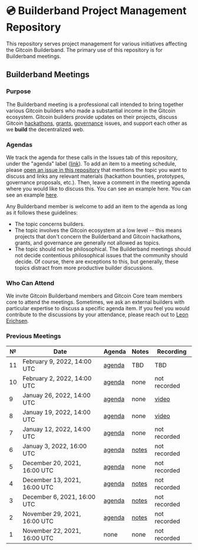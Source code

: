 # 💿 Builderband Project Management Repository

This repository serves project management for various initiatives affecting the Gitcoin Builderband. The primary use of this repository is for Builderband meetings.

## Builderband Meetings
### Purpose
The Builderband meeting is a professional call intended to bring together various Gitcoin builders who made a substantial income in the Gitcoin ecosystem. Gitcoin builders provide updates on their projects, discuss Gitcoin [hackathons](https://gitcoin.co/hackathons), [grants](https://gitcoin.co/grants/), [governance](https://gov.gitcoin.co/) issues, and support each other as we **build** the decentralized web.

### Agendas
We track the agenda for these calls in the Issues tab of this repository, under the "agenda" label ([link](https://github.com/leoneric/builderband/issues?q=label%3A%22agenda%22+)). To add an item to a meeting schedule, please [open an issue in this repository](https://github.com/leoneric/builderband/issues) that mentions the topic you want to discuss and links any relevant materials (hackathon bounties, prototypes, governance proposals, etc.). Then, leave a comment in the meeting agenda where you would like to discuss this. You can see an example here. You can see an example [here](https://github.com/leoneric/builderband/issues/1#issuecomment-981077553).

Any Builderband member is welcome to add an item to the agenda as long as it follows these guidelines:
- The topic concerns builders.
- The topic involves the Gitcoin ecosystem at a low level -- this means projects that don't concern the Builderband and Gitcoin hackathons, grants, and governance are generally not allowed as topics.
- The topic should not be philosophical. The Builderband meetings should not decide contentious philosophical issues that the community should decide. Of course, there are exceptions to this, but generally, these topics distract from more productive builder discussions.

### Who Can Attend
We invite Gitcoin Builderband members and Gitcoin Core team members core to attend the meetings. Sometimes, we ask an external builders with particular expertise to discuss a specific agenda item. If you feel you would contribute to the discussions by your attendance, please reach out to [Leon Erichsen](mailto:leon@gitcoin.co).

### Previous Meetings

| №   | Date                                 | Agenda                                              | Notes                                                                                                                                                                    | Recording       |
| --- | ------------------------------------ | --------------------------------------------------- | ------------------------------------------------------------------------------------------------------------------------------------------------------------------------ | --------------- |
| 11 | February 9, 2022, 14:00 UTC          | [agenda](https://github.com/builderband/pm/issues/14) | TBD | TBD |
| 10 | February 2, 2022, 14:00 UTC          | [agenda](https://github.com/builderband/pm/issues/13) | none | not recorded |
| 9 | Januay 26, 2022, 14:00 UTC          | [agenda](https://github.com/builderband/pm/issues/11) | none | [video](https://youtu.be/x1mY3fNvMSA) |
| 8 | Januay 19, 2022, 14:00 UTC          | [agenda](https://github.com/builderband/pm/issues/10) | none | [video](https://youtu.be/MPn_AQrz0eQ) | 
| 7 | Januay 12, 2022, 14:00 UTC          | [agenda](https://github.com/builderband/pm/issues/9) | none | not recorded |
| 6 | Januay 3, 2022, 16:00 UTC          | [agenda](https://github.com/leoneric/builderband/issues/8) | [notes](https://github.com/builderband/pm/issues/8#issuecomment-1004853633) | not recorded |
| 5 | December 20, 2021, 16:00 UTC          | [agenda](https://github.com/leoneric/builderband/issues/7) | none | not recorded |
| 4 | December 13, 2021, 16:00 UTC          | [agenda](https://github.com/leoneric/builderband/issues/5) | [notes](https://github.com/leoneric/builderband/issues/5#issuecomment-995637887) | not recorded |
| 3 | December 6, 2021, 16:00 UTC          | [agenda](https://github.com/leoneric/builderband/issues/2) | [notes](https://github.com/leoneric/builderband/issues/2#issuecomment-990958212) | not recorded |
| 2 | November 29, 2021, 16:00 UTC          | [agenda](https://github.com/leoneric/builderband/issues/1) | [notes](https://github.com/leoneric/builderband/issues/1#issuecomment-983477136) | not recorded |
| 1 | November 22, 2021, 16:00 UTC          | none | none | not recorded |

